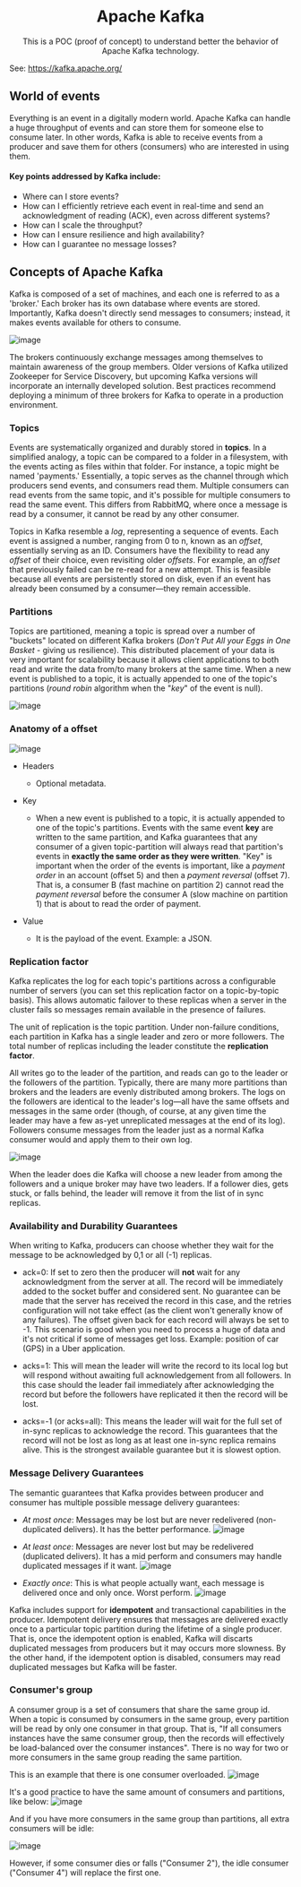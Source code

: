 <h1 align="center">Apache Kafka</h1>
<p align="center">This is a POC (proof of concept) to understand better the behavior of Apache Kafka technology.</p>

See: https://kafka.apache.org/

## World of events

Everything is an event in a digitally modern world. Apache Kafka can handle a huge throughput of events and can store them for someone else to consume later. In other words, Kafka is able to receive events from a producer and save them for others (consumers) who are interested in using them.

#### Key points addressed by Kafka include:
* Where can I store events?
* How can I efficiently retrieve each event in real-time and send an acknowledgment of reading (ACK), even across different systems?
* How can I scale the throughput?
* How can I ensure resilience and high availability?
* How can I guarantee no message losses?

## Concepts of Apache Kafka

Kafka is composed of a set of machines, and each one is referred to as a 'broker.' Each broker has its own database where events are stored. Importantly, Kafka doesn't directly send messages to consumers; instead, it makes events available for others to consume.

![image](https://user-images.githubusercontent.com/9732874/190032601-a9eea95e-484f-4e7d-bb2a-80e1f6221afe.png)

The brokers continuously exchange messages among themselves to maintain awareness of the group members. Older versions of Kafka utilized Zookeeper for Service Discovery, but upcoming Kafka versions will incorporate an internally developed solution. Best practices recommend deploying a minimum of three brokers for Kafka to operate in a production environment.

### Topics
Events are systematically organized and durably stored in **topics**. In a simplified analogy, a topic can be compared to a folder in a filesystem, with the events acting as files within that folder. For instance, a topic might be named 'payments.' Essentially, a topic serves as the channel through which producers send events, and consumers read them. Multiple consumers can read events from the same topic, and it's possible for multiple consumers to read the same event. This differs from RabbitMQ, where once a message is read by a consumer, it cannot be read by any other consumer.

Topics in Kafka resemble a _log_, representing a sequence of events. Each event is assigned a number, ranging from 0 to n, known as an _offset_, essentially serving as an ID. Consumers have the flexibility to read any _offset_ of their choice, even revisiting older _offsets_. For example, an _offset_ that previously failed can be re-read for a new attempt. This is feasible because all events are persistently stored on disk, even if an event has already been consumed by a consumer—they remain accessible.

### Partitions
Topics are partitioned, meaning a topic is spread over a number of "buckets" located on different Kafka brokers (_Don't Put All your Eggs in One Basket_ - giving us resilience). This distributed placement of your data is very important for scalability because it allows client applications to both read and write the data from/to many brokers at the same time. When a new event is published to a topic, it is actually appended to one of the topic's partitions (_round robin_ algorithm when the "_key_" of the event is null).

![image](https://user-images.githubusercontent.com/9732874/192921645-1eb7e140-212f-40fa-8076-098505190350.png)

### Anatomy of a offset
![image](https://user-images.githubusercontent.com/9732874/190244353-98b05af6-7da4-4aa3-a743-bd2654f1ce50.png)

* Headers
  * Optional metadata.

* Key
  * When a new event is published to a topic, it is actually appended to one of the topic's partitions. Events with the same event **key** are written to the same partition, and Kafka guarantees that any consumer of a given topic-partition will always read that partition's events in **exactly the same order as they were written**. "Key" is important when the order of the events is important, like a _payment order_ in an account (offset 5) and then a _payment reversal_ (offset 7). That is, a consumer B (fast machine on partition 2) cannot read the _payment reversal_ before the consumer A (slow machine on partition 1) that is about to read the order of payment.

* Value
  * It is the payload of the event. Example: a JSON.

### Replication factor
Kafka replicates the log for each topic's partitions across a configurable number of servers (you can set this replication factor on a topic-by-topic basis). This allows automatic failover to these replicas when a server in the cluster fails so messages remain available in the presence of failures.

The unit of replication is the topic partition. Under non-failure conditions, each partition in Kafka has a single leader and zero or more followers. The total number of replicas including the leader constitute the **replication factor**. 

All writes go to the leader of the partition, and reads can go to the leader or the followers of the partition. Typically, there are many more partitions than brokers and the leaders are evenly distributed among brokers. The logs on the followers are identical to the leader's log—all have the same offsets and messages in the same order (though, of course, at any given time the leader may have a few as-yet unreplicated messages at the end of its log). Followers consume messages from the leader just as a normal Kafka consumer would and apply them to their own log. 

![image](https://user-images.githubusercontent.com/9732874/192921136-f467b9ef-670a-4856-a7e9-845f4b843c60.png)

When the leader does die Kafka will choose a new leader from among the followers and a unique broker may have two leaders.  If a follower dies, gets stuck, or falls behind, the leader will remove it from the list of in sync replicas.

### Availability and Durability Guarantees
When writing to Kafka, producers can choose whether they wait for the message to be acknowledged by 0,1 or all (-1) replicas.

* ack=0: If set to zero then the producer will **not** wait for any acknowledgment from the server at all. The record will be immediately added to the socket buffer and considered sent. No guarantee can be made that the server has received the record in this case, and the retries configuration will not take effect (as the client won't generally know of any failures). The offset given back for each record will always be set to -1. This scenario is good when you need to process a huge of data and it's not critical if some of messages get loss. Example: position of car (GPS) in a Uber application.

* acks=1: This will mean the leader will write the record to its local log but will respond without awaiting full acknowledgement from all followers. In this case should the leader fail immediately after acknowledging the record but before the followers have replicated it then the record will be lost.

* acks=-1 (or acks=all): This means the leader will wait for the full set of in-sync replicas to acknowledge the record. This guarantees that the record will not be lost as long as at least one in-sync replica remains alive. This is the strongest available guarantee but it is slowest option.

### Message Delivery Guarantees
The semantic guarantees that Kafka provides between producer and consumer has multiple possible message delivery guarantees:

* _At most once_: Messages may be lost but are never redelivered (non-duplicated delivers). It has the better performance.
![image](https://user-images.githubusercontent.com/9732874/191397472-8a00438f-534a-4a40-b799-07189d429b16.png)

* _At least once_: Messages are never lost but may be redelivered (duplicated delivers). It has a mid perform and consumers may handle duplicated messages if it want.
![image](https://user-images.githubusercontent.com/9732874/191397993-a9f2d1dc-850b-4d61-b464-d0a36a652aa3.png)

* _Exactly once_: This is what people actually want, each message is delivered once and only once. Worst perform.
![image](https://user-images.githubusercontent.com/9732874/191398375-05c5efd1-3119-4e84-921f-60d66116ca31.png)

Kafka includes support for **idempotent** and transactional capabilities in the producer. Idempotent delivery ensures that messages are delivered exactly once to a particular topic partition during the lifetime of a single producer. That is, once the idempotent option is enabled, Kafka will discarts duplicated messages from producers but it may occurs more slowness. By the other hand, if the idempotent option is disabled, consumers may read duplicated messages but Kafka will be faster.

### Consumer's group

A consumer group is a set of consumers that share the same group id. When a topic is consumed by consumers in the same group, every partition will be read by only one consumer in that group. That is, "If all consumers instances have the same consumer group, then the records will effectively be load-balanced over the consumer instances". There is no way for two or more consumers in the same group reading the same partition.

This is an example that there is one consumer overloaded.
![image](https://user-images.githubusercontent.com/9732874/192923463-e0d4f9c5-02e4-4eb5-8678-5443a1de2bed.png)

It's a good practice to have the same amount of consumers and partitions, like below:
![image](https://user-images.githubusercontent.com/9732874/192924262-2634a51a-6b88-407b-a165-bb671d667b1f.png)

And if you have more consumers in the same group than partitions, all extra consumers will be idle:

![image](https://user-images.githubusercontent.com/9732874/192928613-433a3abb-c865-4d79-b97d-0221b5ee77f2.png)

However, if some consumer dies or falls ("Consumer 2"), the idle consumer ("Consumer 4") will replace the first one.
